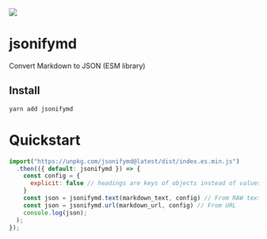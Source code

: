 <img src="https://img.shields.io/bundlephobia/minzip/jsonifymd@latest?color=%2328cb95&label=gzip" />

# jsonifymd

Convert Markdown to JSON (ESM library)

## Install

```
yarn add jsonifymd
```

# Quickstart

```js
import("https://unpkg.com/jsonifymd@latest/dist/index.es.min.js")
  .then(({ default: jsonifymd }) => {
    const config = {
      explicit: false // headings are keys of objects instead of values
    }
    const json = jsonifymd.text(markdown_text, config) // From RAW text
    const json = jsonifymd.url(markdown_url, config) // From URL
    console.log(json);
  );
});
```
